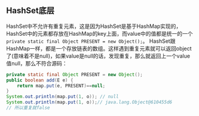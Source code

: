 ## HashSet底层

HashSet中不允许有重复元素，这是因为HashSet是基于HashMap实现的，HashSet中的元素都存放在HashMap的key上面，而value中的值都是统一的一个`private static final Object PRESENT = new Object();`。 HashSet跟HashMap一样，都是一个存放链表的数组。这样遇到重复元素就可以返回object了(意味着不是null)，如果value是null的话，发现重复，那么就返回上一个value值null，那么不符合源码：

```java
private static final Object PRESENT = new Object();
public boolean add(E e) {
    return map.put(e, PRESENT)==null;
}
System.out.println(map.put(1, o)); // null
System.out.println(map.put(1, o));// java.lang.Object@610455d6
// 所以重复就false
```